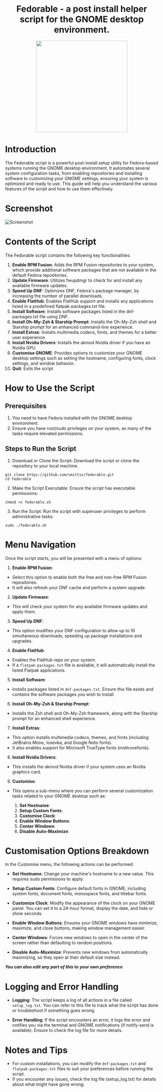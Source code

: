 <h1 align="center">
  Fedorable - a post install helper script for the GNOME desktop environment.

</h1>
<p align="center">
  <img width="300" height="300" src="./images/logo.png">
</p>

# Introduction
The Fedorable script is a powerful post-install setup utility for Fedora-based systems running the GNOME desktop environment. It automates several system configuration tasks, from enabling repositories and installing software to customizing your GNOME settings, ensuring your system is optimized and ready to use.
This guide will help you understand the various features of the script and how to use them effectively.

# Screenshot
![Screenshot](./images/screenshot.png)

# Contents of the Script
The Fedorable script contains the following key functionalities:

1. **Enable RPM Fusion**: Adds the RPM Fusion repositories to your system, which provide additional software packages that are not available in the default Fedora repositories.
2. **Update Firmware**: Utilizes fwupdmgr to check for and install any available firmware updates.
3. **Speed Up DNF**: Optimizes DNF, Fedora's package manager, by increasing the number of parallel downloads.
4. **Enable FlatHub**: Enables FlatHub support and installs any applications listed in a predefined flatpak-packages.txt file.
5. **Install Software**: Installs software packages listed in the dnf-packages.txt file using DNF.
6. **Install Oh-My-Zsh & Starship Prompt**: Installs the Oh-My-Zsh shell and Starship prompt for an enhanced command-line experience.
7. **Install Extras**: Installs multimedia codecs, fonts, and themes for a better user experience.
8. **Install Nvidia Drivers**: Installs the akmod Nvidia driver if you have an Nvidia GPU.
9. **Customise GNOME**: Provides options to customize your GNOME desktop settings such as setting the hostname, configuring fonts, clock settings, and window behavior.
10. **Quit**: Exits the script

# How to Use the Script

## Prerequisites

1. You need to have Fedora installed with the GNOME desktop environment.
2. Ensure you have root/sudo privileges on your system, as many of the tasks require elevated permissions.

## Steps to Run the Script
1. Download or Clone the Script: Download the script or clone the repository to your local machine.
```
git clone https://github.com/smittix/fedorable.git
cd fedorable
```
2. Make the Script Executable: Ensure the script has executable permissions:
```
chmod +x fedorable.sh
```
3. Run the Script: Run the script with superuser privileges to perform administrative tasks:
```
sudo ./fedorable.sh
```

# Menu Navigation
Once the script starts, you will be presented with a menu of options:

1. **Enable RPM Fusion**:

- Select this option to enable both the free and non-free RPM Fusion repositories.
- It will also refresh your DNF cache and perform a system upgrade.

2. **Update Firmware**:

- This will check your system for any available firmware updates and apply them.
3. **Speed Up DNF**:

- This option modifies your DNF configuration to allow up to 10 simultaneous downloads, speeding up package installations and upgrades.
4. **Enable FlatHub**:

- Enables the FlatHub repo on your system.
- If a ```flatpak-packages.txt``` file is available, it will automatically install the listed Flatpak applications.
5. **Install Software**:

- Installs packages listed in ```dnf-packages.txt```. Ensure this file exists and contains the software packages you wish to install.
6. **Install Oh-My-Zsh & Starship Prompt**:
- Installs the Zsh shell and Oh-My-Zsh framework, along with the Starship prompt for an enhanced shell experience.
7. **Install Extras**:

- This option installs multimedia codecs, themes, and fonts (including JetBrains Mono, Iosevka, and Google Noto fonts).
- It also enables support for Microsoft TrueType fonts (msttcorefonts).
8. **Install Nvidia Drivers**:

- This installs the akmod Nvidia driver if your system uses an Nvidia graphics card.
9. **Customise**:

- This opens a sub-menu where you can perform several customization tasks related to your GNOME desktop such as:
		
	1. **Set Hostname**:
	2. **Setup Custom Fonts**:
	3. **Customise Clock**:
	4. **Enable Window Buttons**: 
	5. **Center Windows**:
	6. **Disable Auto-Maximize**:

# Customisation Options Breakdown
In the Customise menu, the following actions can be performed:
- **Set Hostname**: Change your machine's hostname to a new value. This requires sudo permissions to apply.

- **Setup Custom Fonts**: Configure default fonts in GNOME, including system fonts, document fonts, monospace fonts, and titlebar fonts.

- **Customize Clock**: Modify the appearance of the clock on your GNOME panel. You can set it to a 24-hour format, display the date, and hide or show seconds.

- **Enable Window Buttons**: Ensures your GNOME windows have minimize, maximize, and close buttons, making window management easier.

- **Center Windows**: Forces new windows to open in the center of the screen rather than defaulting to random positions.

- **Disable Auto-Maximize**: Prevents new windows from automatically maximizing, so they open at their default size instead.

***You can also edit any part of this to your own preference***

# Logging and Error Handling
- **Logging**: The script keeps a log of all actions in a file called ```setup_log.txt```. You can refer to this file to track what the script has done or troubleshoot if something goes wrong.

- **Error Handling**: 
If the script encounters an error, it logs the error and notifies you via the terminal and GNOME notifications (if notify-send is available). Ensure to check the log file for more details.

# Notes and Tips
- For custom installations, you can modify the ```dnf-packages.txt``` and ```flatpak-packages.txt``` files to suit your preferences before running the script.
- If you encounter any issues, check the log file (setup_log.txt) for details about what might have gone wrong.

